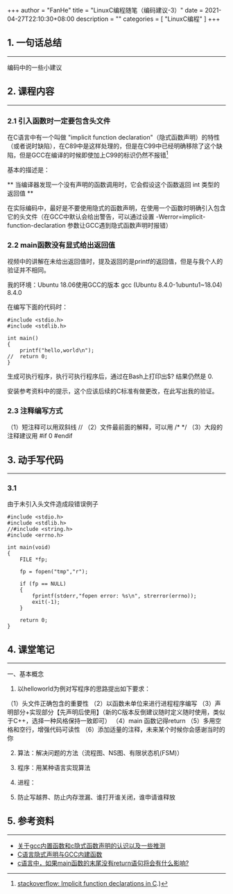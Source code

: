 +++
author = "FanHe"
title = "LinuxC编程随笔（编码建议-3）"
date = 2021-04-27T22:10:30+08:00
description = ""
categories = [
    "LinuxC编程"
]
+++

## 1. 一句话总结
---

编码中的一些小建议

## 2. 课程内容
---

### 2.1 引入函数时一定要包含头文件

在C语言中有一个叫做 "implicit function declaration"（隐式函数声明）的特性（或者说时缺陷），在C89中是这样处理的，但是在C99中已经明确移除了这个缺陷，但是GCC在编译的时候即使加上C99的标识仍然不报错[^1]

基本的描述是：

** 当编译器发现一个没有声明的函数调用时，它会假设这个函数返回 int 类型的返回值 **

在实际编码中，最好是不要使用隐式的函数声明，在使用一个函数时明确引入包含它的头文件（在GCC中默认会给出警告，可以通过设置 -Werror=implicit-function-declaration 参数让GCC遇到隐式函数声明时报错）

### 2.2 main函数没有显式给出返回值

视频中的讲解在未给出返回值时，提及返回的是printf的返回值，但是与我个人的验证并不相同。

我的环境：Ubuntu 18.06使用GCC的版本 gcc (Ubuntu 8.4.0-1ubuntu1~18.04) 8.4.0

在编写下面的代码时：

```
#include <stdio.h>
#include <stdlib.h>

int main()
{
	printf("hello,world\n");
//	return 0;
}
```
生成可执行程序，执行可执行程序后，通过在Bash上打印出$? 结果仍然是 0.

安装参考资料中的提示，这个应该后续的C标准有做更改，在此写出我的验证。

### 2.3 注释编写方式
（1）短注释可以用双斜线 //
（2）文件最前面的解释，可以用 /* */
（3）大段的注释建议用
    #if 0
    #endif



## 3. 动手写代码
---

### 3.1
由于未引入头文件造成段错误例子

```
#include <stdio.h>
#include <stdlib.h>	
//#include <string.h>
#include <errno.h>

int main(void)
{
	FILE *fp;
	
	fp = fopen("tmp","r");

	if (fp == NULL)
	{
		fprintf(stderr,"fopen error: %s\n", strerror(errno));
		exit(-1);
	}

	return 0;	
}	
```


## 4. 课堂笔记
---

一、基本概念

1. 以helloworld为例对写程序的思路提出如下要求：

（1）头文件正确包含的重要性
（2）以函数未单位来进行进程程序编写
（3）声明部分+实现部分【先声明后使用】（新的C版本反倒建议随时定义随时使用，类似于C++，选择一种风格保持一致即可）
（4）main 函数记得return
（5）多用空格和空行，增强代码可读性
（6）添加适量的注释，未来某个时候你会感谢当时的你

2. 算法：解决问题的方法（流程图、NS图、有限状态机(FSM)）

3. 程序：用某种语言实现算法

4. 进程：

5. 防止写越界、防止内存泄漏、谁打开谁关闭，谁申请谁释放



## 5. 参考资料
---

- [关于gcc内置函数和c隐式函数声明的认识以及一些推测](https://www.cnblogs.com/hujichen/p/5612826.html)
- [C语言隐式声明与GCC内建函数](https://blog.csdn.net/neuq_jtxw007/article/details/78224297)
- [c语言中，如果main函数的末尾没有return语句将会有什么影响?](https://www.zhihu.com/question/338814178)



[^1]:[stackoverflow: Implicit function declarations in C](https://stackoverflow.com/questions/9182763/implicit-function-declarations-in-c/9182835#:~:text=An%20implicitly%20declared%20function%20is,type%20of%20the%20arguments%20match).)